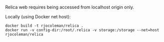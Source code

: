 Relica web requires being accessed from localhost origin only.

Locally (using Docker net host):

```shell
docker build -t rjocoleman/relica .
docker run -v config-dir:/root/.relica -v storage:/storage --net=host rjocoleman/relica
```
